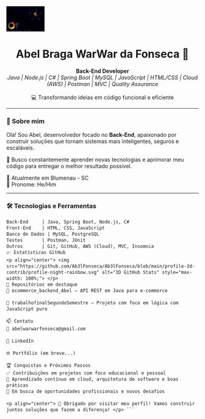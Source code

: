 <img src="./profile-3d-contrib/profile-night-rainbow.svg" width="100px">
 



<h1 align="center">Abel Braga WarWar da Fonseca 👋</h1>

<p align="center">
  <b>Back-End Developer</b><br>
  <i>Java | Node.js | C# | Spring Boot | MySQL | JavaScript | HTML/CSS | Cloud (AWS) | Postman | MVC | Quality Assurance</i><br>
  <br>
  💻 Transformando ideias em código funcional e eficiente
</p>

---

### 🚀 Sobre mim

Olá! Sou Abel, desenvolvedor focado no **Back-End**, apaixonado por construir soluções que tornam sistemas mais inteligentes, seguros e escaláveis.

🎯 Busco constantemente aprender novas tecnologias e aprimorar meu código para entregar o melhor resultado possível.

📍 Atualmente em Blumenau - SC  
🔗 Pronome: He/Him

---

### 🛠️ Tecnologias e Ferramentas

```plaintext
Back-End     | Java, Spring Boot, Node.js, C#
Front-End    | HTML, CSS, JavaScript
Banco de Dados | MySQL, PostgreSQL
Testes       | Postman, JUnit
Outros       | Git, GitHub, AWS (Cloud), MVC, Insomnia
📈 Estatísticas GitHub
<p align="center"> <img src="https://github.com/Ab3lFonseca/Ab3lFonseca/blob/main/profile-3d-contrib/profile-night-rainbow.svg" alt="3D GitHub Stats" style="max-width: 100%;"> </p>
📌 Repositórios em destaque
🔧 ecommerce_backend_Abel – API REST em Java para e-commerce

📝 trabalhofinalSegundoSemestre – Projeto com foco em lógica com JavaScript puro

📫 Contato
📧 abelwarwarfonseca@gmail.com

💼 LinkedIn

🌐 Portfólio (em breve...)

🏆 Conquistas e Próximos Passos
✅ Contribuições em projetos com foco educacional e pessoal
🎯 Aprendizado contínuo em cloud, arquitetura de software e boas práticas
🚀 Em busca de oportunidades profissionais e novos desafios

<p align="center"> 💬 Obrigado por visitar meu perfil! Vamos construir juntos soluções que fazem a diferença! </p> ```
